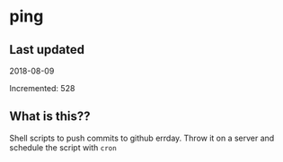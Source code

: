 # ping

## Last updated
2018-08-09

Incremented: 528

## What is this??
Shell scripts to push commits to github errday. Throw it on a server and schedule the script with `cron`
